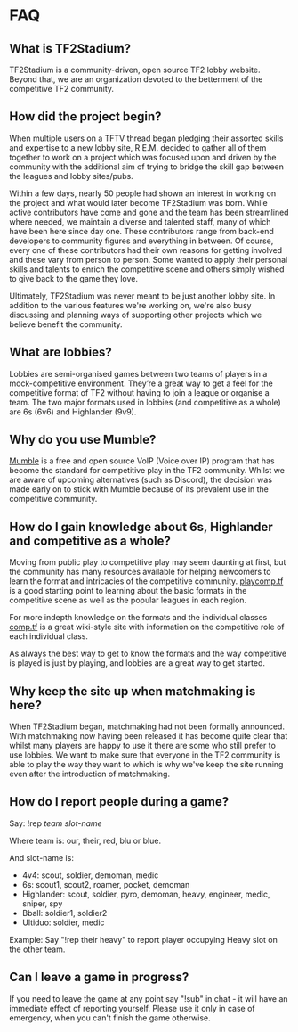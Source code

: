 # FAQ

## What is TF2Stadium?

TF2Stadium is a community-driven, open source TF2 lobby
website. Beyond that, we are an organization devoted to the betterment
of the competitive TF2 community.

## How did the project begin?

When multiple users on a TFTV thread began pledging their assorted
skills and expertise to a new lobby site, R.E.M. decided to gather all
of them together to work on a project which was focused upon and
driven by the community with the additional aim of trying to bridge
the skill gap between the leagues and lobby sites/pubs.

Within a few days, nearly 50 people had shown an interest in working
on the project and what would later become TF2Stadium was born. While
active contributors have come and gone and the team has been
streamlined where needed, we maintain a diverse and talented staff,
many of which have been here since day one. These contributors range
from back-end developers to community figures and everything in
between. Of course, every one of these contributors had their own
reasons for getting involved and these vary from person to
person. Some wanted to apply their personal skills and talents to
enrich the competitive scene and others simply wished to give back to
the game they love.

Ultimately, TF2Stadium was never meant to be just another lobby
site. In addition to the various features we're working on, we're also
busy discussing and planning ways of supporting other projects which
we believe benefit the community.

## What are lobbies?

Lobbies are semi-organised games between two teams of players in a
mock-competitive environment. They’re a great way to get a feel for
the competitive format of TF2 without having to join a league or
organise a team. The two major formats used in lobbies (and
competitive as a whole) are 6s (6v6) and Highlander (9v9).

## Why do you use Mumble?

[Mumble](https://wiki.mumble.info/wiki/Main_Page) is a free and open
source VoIP (Voice over IP) program that has become the standard for
competitive play in the TF2 community. Whilst we are aware of upcoming
alternatives (such as Discord), the decision was made early on to
stick with Mumble because of its prevalent use in the competitive
community.

## How do I gain knowledge about 6s, Highlander and competitive as a whole?

Moving from public play to competitive play may seem daunting at
first, but the community has many resources available for helping
newcomers to learn the format and intricacies of the competitive
community. [playcomp.tf](http://playcomp.tf) is a good starting point
to learning about the basic formats in the competitive scene as well
as the popular leagues in each region.

For more indepth knowledge on the formats and the individual classes
[comp.tf](http://comp.tf) is a great wiki-style site with information
on the competitive role of each individual class.

As always the best way to get to know the formats and the way
competitive is played is just by playing, and lobbies are a great way
to get started.

## Why keep the site up when matchmaking is here?

When TF2Stadium began, matchmaking had not been formally
announced. With matchmaking now having been released it has become 
quite clear that whilst many players are happy to use it there are 
some who still prefer to use lobbies. We want to make sure that
everyone in the TF2 community is able to play the way they want 
to which is why we've keep the site running even after the 
introduction of matchmaking. 

## How do I report people during a game?

Say: !rep _team_ _slot-name_

Where team is: our, their, red, blu or blue.

And slot-name is:

*   4v4: scout, soldier, demoman, medic
*   6s: scout1, scout2, roamer, pocket, demoman
*   Highlander: scout, soldier, pyro, demoman, heavy, engineer, medic, sniper, spy
*   Bball: soldier1, soldier2
*   Ultiduo: soldier, medic

Example: Say "!rep their heavy" to report player occupying Heavy slot
on the other team.

## Can I leave a game in progress?

If you need to leave the game at any point say "!sub" in chat - it
will have an immediate effect of reporting yourself. Please use it
only in case of emergency, when you can't finish the game otherwise.
